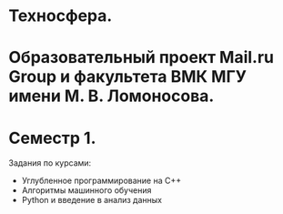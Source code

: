 # Техносфера. 
# Образовательный проект Mail.ru Group и факультета ВМК МГУ имени М. В. Ломоносова. 
# Семестр 1.
Задания по курсами:
- Углубленное программирование на C++
- Алгоритмы машинного обучения
- Python и введение в анализ данных

